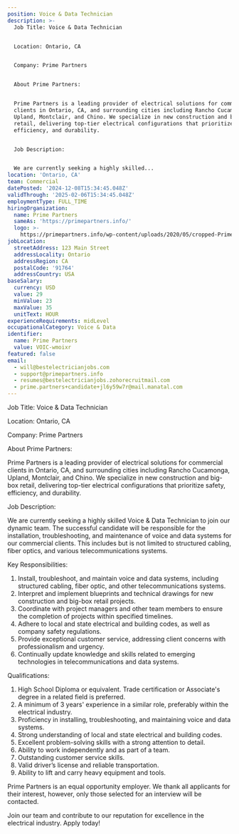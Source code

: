 ```yaml
---
position: Voice & Data Technician
description: >-
  Job Title: Voice & Data Technician


  Location: Ontario, CA


  Company: Prime Partners


  About Prime Partners:


  Prime Partners is a leading provider of electrical solutions for commercial
  clients in Ontario, CA, and surrounding cities including Rancho Cucamonga,
  Upland, Montclair, and Chino. We specialize in new construction and big-box
  retail, delivering top-tier electrical configurations that prioritize safety,
  efficiency, and durability.


  Job Description:


  We are currently seeking a highly skilled...
location: 'Ontario, CA'
team: Commercial
datePosted: '2024-12-08T15:34:45.048Z'
validThrough: '2025-02-06T15:34:45.048Z'
employmentType: FULL_TIME
hiringOrganization:
  name: Prime Partners
  sameAs: 'https://primepartners.info/'
  logo: >-
    https://primepartners.info/wp-content/uploads/2020/05/cropped-Prime-Partners-Logo-NO-BG-1-1.png
jobLocation:
  streetAddress: 123 Main Street
  addressLocality: Ontario
  addressRegion: CA
  postalCode: '91764'
  addressCountry: USA
baseSalary:
  currency: USD
  value: 29
  minValue: 23
  maxValue: 35
  unitText: HOUR
experienceRequirements: midLevel
occupationalCategory: Voice & Data
identifier:
  name: Prime Partners
  value: VOIC-wmoixr
featured: false
email:
  - will@bestelectricianjobs.com
  - support@primepartners.info
  - resumes@bestelectricianjobs.zohorecruitmail.com
  - prime.partners+candidate+jl6y59w7r@mail.manatal.com
---
```




Job Title: Voice & Data Technician

Location: Ontario, CA

Company: Prime Partners

About Prime Partners:

Prime Partners is a leading provider of electrical solutions for commercial clients in Ontario, CA, and surrounding cities including Rancho Cucamonga, Upland, Montclair, and Chino. We specialize in new construction and big-box retail, delivering top-tier electrical configurations that prioritize safety, efficiency, and durability.

Job Description:

We are currently seeking a highly skilled Voice & Data Technician to join our dynamic team. The successful candidate will be responsible for the installation, troubleshooting, and maintenance of voice and data systems for our commercial clients. This includes but is not limited to structured cabling, fiber optics, and various telecommunications systems.

Key Responsibilities:

1. Install, troubleshoot, and maintain voice and data systems, including structured cabling, fiber optic, and other telecommunications systems.
2. Interpret and implement blueprints and technical drawings for new construction and big-box retail projects.
3. Coordinate with project managers and other team members to ensure the completion of projects within specified timelines.
4. Adhere to local and state electrical and building codes, as well as company safety regulations.
5. Provide exceptional customer service, addressing client concerns with professionalism and urgency.
6. Continually update knowledge and skills related to emerging technologies in telecommunications and data systems.

Qualifications:

1. High School Diploma or equivalent. Trade certification or Associate's degree in a related field is preferred.
2. A minimum of 3 years' experience in a similar role, preferably within the electrical industry.
3. Proficiency in installing, troubleshooting, and maintaining voice and data systems.
4. Strong understanding of local and state electrical and building codes.
5. Excellent problem-solving skills with a strong attention to detail.
6. Ability to work independently and as part of a team.
7. Outstanding customer service skills.
8. Valid driver’s license and reliable transportation.
9. Ability to lift and carry heavy equipment and tools.

Prime Partners is an equal opportunity employer. We thank all applicants for their interest, however, only those selected for an interview will be contacted.
  
Join our team and contribute to our reputation for excellence in the electrical industry. Apply today!